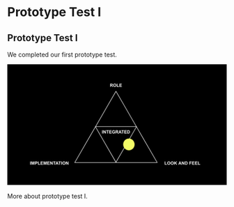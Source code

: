 # Prototype Test I

## Prototype Test I 

We completed our first prototype test.

![img](img/prototype1.png)

More about prototype test I. 
